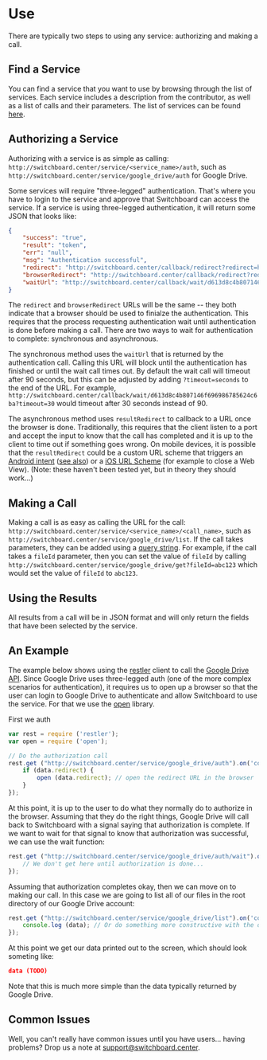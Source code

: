 # Use
There are typically two steps to using any service: authorizing and making a call.

## Find a Service
You can find a service that you want to use by browsing through the list of services. Each service includes a description from the contributor, as well as a list of calls and their parameters. The list of services can be found [here](/services.html).

## Authorizing a Service
Authorizing with a service is as simple as calling: `http://switchboard.center/service/<service_name>/auth`, such as `http://switchboard.center/service/google_drive/auth` for Google Drive.

Some services will require "three-legged" authentication. That's where you have to login to the service and approve that Switchboard can access the service. If a service is using three-legged authentication, it will return some JSON that looks like:
``` json
{ 
	"success": "true",
	"result": "token",
	"err": "null",
	"msg": "Authentication successful",
	"redirect": "http://switchboard.center/callback/redirect?redirect=https%3A%2F%2Faccounts.google.com%2Fo%2Foauth2%2Fauth%3Fredirect_uri%3Dhttp&waitId=d613d8c4b807146f696986785624c6ba",
	"browserRedirect": "http://switchboard.center/callback/redirect?redirect=https%3A%2F%2Faccounts.google.com%2Fo%2Foauth2%2Fauth%3Fredirect_uri%3Dhttp&waitId=d613d8c4b807146f696986785624c6ba",
	"waitUrl": "http://switchboard.center/callback/wait/d613d8c4b807146f696986785624c6ba" 
}
```

The `redirect` and `browserRedirect` URLs will be the same -- they both indicate that a browser should be used to finialze the authentication. This requires that the process requesting authentication wait until authentication is done before making a call. There are two ways to wait for authentication to complete: synchronous and asynchronous.

The synchronous method uses the `waitUrl` that is returned by the authentication call. Calling this URL will block until the authentication has finished or until the wait call times out. By default the wait call will timeout after 90 seconds, but this can be adjusted by adding `?timeout=seconds` to the end of the URL. For example, `http://switchboard.center/callback/wait/d613d8c4b807146f696986785624c6ba?timeout=30` would timeout after 30 seconds instead of 90.

The asynchronous method uses `resultRedirect` to callback to a URL once the browser is done. Traditionally, this requires that the client listen to a port and accept the input to know that the call has completed and it is up to the client to time out if something goes wrong. On mobile devices, it is possible that the `resultRedirect` could be a custom URL scheme that triggers an [Android intent](https://developer.chrome.com/multidevice/android/intents) ([see also](http://developer.android.com/reference/android/content/Intent.html)) or a [iOS URL Scheme](https://developer.apple.com/library/ios/documentation/iPhone/Conceptual/iPhoneOSProgrammingGuide/Inter-AppCommunication/Inter-AppCommunication.html) (for example to close a Web View). (Note: these haven't been tested yet, but in theory they should work...)

## Making a Call
Making a call is as easy as calling the URL for the call: `http://switchboard.center/service/<service_name>/<call_name>`, such as `http://switchboard.center/service/google_drive/list`. If the call takes parameters, they can be added using a [query string](https://en.wikipedia.org/wiki/Query_string). For example, if the call takes a `fileId` parameter, then you can set the value of `fileId` by calling `http://switchboard.center/service/google_drive/get?fileId=abc123` which would set the value of `fileId` to `abc123`.

## Using the Results
All results from a call will be in JSON format and will only return the fields that have been selected by the service.

## An Example
The example below shows using the [restler](https://www.npmjs.com/package/restler) client to call the [Google Drive API](https://developers.google.com/drive/v2/reference/). Since Google Drive uses three-legged auth (one of the more complex scenarios for authentication), it requires us to open up a browser so that the user can login to Google Drive to authenticate and allow Switchboard to use the service. For that we use the [open](https://www.npmjs.com/package/open) library.

First we auth

```javascript
var rest = require ('restler');
var open = require ('open');

// Do the authorization call
rest.get ("http://switchboard.center/service/google_drive/auth").on('complete', function (data) {
	if (data.redirect) {
		open (data.redirect); // open the redirect URL in the browser
	}
});
```
At this point, it is up to the user to do what they normally do to authorize in the browser. Assuming that they do the right things, Google Drive will call back to Switchboard with a signal saying that authorization is complete. If we want to wait for that signal to know that authorization was successful, we can use the wait function:

```javascript
rest.get ("http://switchboard.center/service/google_drive/auth/wait").on('complete', function (data) {
	// We don't get here until authorization is done...
});
```
Assuming that authorization completes okay, then we can move on to making our call. In this case we are going to list all of our files in the root directory of our Google Drive account:

```javascript
rest.get ("http://switchboard.center/service/google_drive/list").on('complete', function (data) {
	console.log (data); // Or do something more constructive with the data...
});
```
At this point we get our data printed out to the screen, which should look someting like:

```json
data (TODO)
```
Note that this is much more simple than the data typically returned by Google Drive.

## Common Issues

Well, you can't really have common issues until you have users... having problems? Drop us a note at support@switchboard.center.